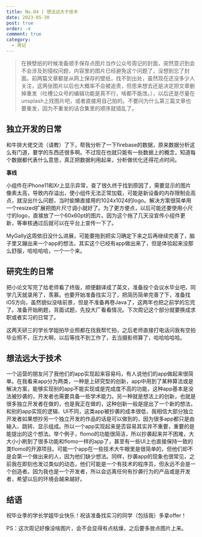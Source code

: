 ```yaml
---
title: No.04 | 想法远大于技术
date: 2023-05-30
post: true
order: -4
comment: true
category:
  - 周记
---
```


> 在换壁纸的时候准备顺手保存点图片当作公众号周记的封面，突然意识到会不会涉及到侵权问题，内容里的图片已经避免这个问题了，没想到忘了封面。前两篇文章都是从网上保存的壁纸，找不到出处，虽然现在还没多少人关注，这两张图片以后也大概率不会被追责，但思来想去还是决定把文章删掉重发（吐槽公众号的编辑功能是真不行，啥都不能改。），以后还是尽量在unsplash上找图片吧，或者直接用自己拍的。不要问为什么第三篇文章也要重发，因为不重发的话合集里的顺序就错乱了。

## 独立开发的日常

和牛排大佬交流（请教）了下，帮我分析了一下firebase的数据，原来数据分析这么有门道，要学的东西还很多啊。不过现在也就只能有一些数据上的概念，知道每个数据都代表什么意思，真正把数据利用起来，分析做优化还得花点时间。

**事线**

小组件在iPhone11和Xr上显示异常，查了很久终于找到原因了，需要显示的图片像素太高，导致内存溢出，使小组件无法正常加载，可能是新设备的内存限制会高点，就没出什么问题，当时偷懒直接用的1024x1024的logo。解决方案很简单用一个resized扩展把图片尺寸调小就好了。为了更方便点，以后可能还要使用小尺寸的logo，直接放了一个60x60pt的图片。因为这个拖了几天没宣传小组件更新，等审核通过后就可以在平台上宣传一下了。

MyGally这周依旧没什么进展，可能要拖到把实习确定下来之后再继续完善了，脑子里又蹦出来一个app的想法，其实这个已经有app做出来了，但是体验起来没那么舒服，哈哈哈哈，一个一个来。

## 研究生的日常

把小论文写完了给老师看了终版，顺便翻译成了英文，准备投个会议水毕业吧，同学几天就录用了，羡慕。也要开始准备找实习了，把简历简单完善了下，准备找iOS方向，虽然貌似没啥前景，但是不准备再卷Java了，这两年也把之前学的忘完了。准备开始刷题，背面试题，先投大厂看看情况。下次周记这个部分就要换成求职或者实习的日常了。

这两天研三的学长学姐拍毕业照都在找我帮忙拍，之后老师直接打电话问我有空拍毕业照不，压力大啊，以后等找不到工作了，去当摄影师算了，哈哈哈哈哈。

## 想法远大于技术

一个运营的朋友问了我他们的app实现起来容易吗，有人说他们的app做起来很简单。在我看来app分为两类，一种是上研究型的创新，app中用到了某种算法或是解决方案，能够实现别的app不能实现或是完成度不高的功能，这种app基本是没法被抄袭的，开发者也需要具备一些学术能力。另一种就是想法上的创新，也就是很多独立开发者在做的，也是我正在做的，这种创新一般是提出了一个新的想法，和别的app实现的逻辑、UI不同，这类app被抄袭的成本很低，我相信大部分独立开发者如果想抄另一个独立开发的作品的话是可以做到的，因为很多app都只是由输入、跳转、显示组成。所以一个app实现起来是否容易其实并不重要，重要的是能提出的这个想法。举个例子，flomo的功能很简洁，所以抄袭起来并不困难，大大小小刷到了很多功能和flomo一样的app了，甚至有一些UI上也直接保持一致的类flomo的开源项目。可能一个app在一些技术大牛眼里是很简单的，但他们却不是会第一个做出来的人，因为他们缺少想法。同样，抄袭app的现象也很常见，之前我在即刻也发过类似的动态，他们可能是一个有技术的程序员，但永远不会是一个创造者。因为我也是一个开发者，所以会远离任何有抄袭行为的产品或是开发者，希望以后的环境会越来越好。



## 结语

祝毕业季的学长学姐毕业快乐！祝该准备找实习的同学（包括我）多拿offer！

PS：这次周记好像没啥图片，会不会显得有点枯燥，之后要多放点图片上来。